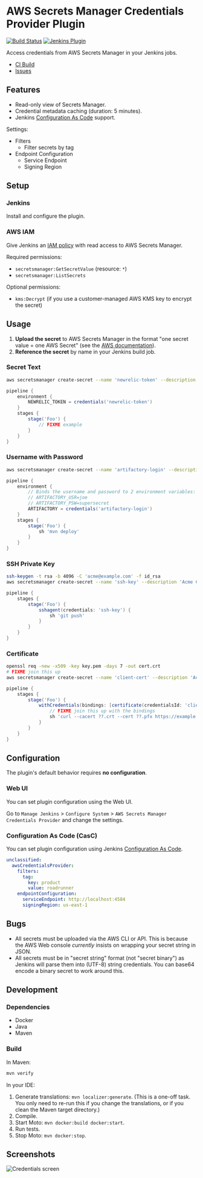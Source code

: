 # AWS Secrets Manager Credentials Provider Plugin

[![Build Status](https://ci.jenkins.io/buildStatus/icon?job=Plugins/aws-secrets-manager-credentials-provider-plugin/master)](https://ci.jenkins.io/blue/organizations/jenkins/Plugins%2Faws-secrets-manager-credentials-provider-plugin/activity/)
[![Jenkins Plugin](https://img.shields.io/jenkins/plugin/v/aws-secrets-manager-credentials-provider.svg)](https://plugins.jenkins.io/aws-secrets-manager-credentials-provider)

Access credentials from AWS Secrets Manager in your Jenkins jobs.

- [CI Build](https://ci.jenkins.io/blue/organizations/jenkins/Plugins%2Faws-secrets-manager-credentials-provider-plugin/)
- [Issues](https://issues.jenkins-ci.org/issues/?jql=component+%3D+aws-secrets-manager-credentials-provider-plugin)

## Features

- Read-only view of Secrets Manager.
- Credential metadata caching (duration: 5 minutes).
- Jenkins [Configuration As Code](https://github.com/jenkinsci/configuration-as-code-plugin) support.

Settings:

- Filters
  - Filter secrets by tag
- Endpoint Configuration
  - Service Endpoint
  - Signing Region

## Setup 

### Jenkins

Install and configure the plugin.

### AWS IAM

Give Jenkins an [IAM policy](https://docs.aws.amazon.com/secretsmanager/latest/userguide/auth-and-access_identity-based-policies.html) with read access to AWS Secrets Manager.

Required permissions:

- `secretsmanager:GetSecretValue` (resource: `*`)
- `secretsmanager:ListSecrets`

Optional permissions:

- `kms:Decrypt` (if you use a customer-managed AWS KMS key to encrypt the secret)

## Usage

1. **Upload the secret** to AWS Secrets Manager in the format "one secret value = one AWS Secret" (see the [AWS documentation](https://docs.aws.amazon.com/cli/latest/reference/secretsmanager/create-secret.html)).
2. **Reference the secret** by name in your Jenkins build job.

### Secret Text

```bash
aws secretsmanager create-secret --name 'newrelic-token' --description 'Acme Corp Newrelic API token' --secret-string 'abc123'
```

```groovy
pipeline {
    environment {
        NEWRELIC_TOKEN = credentials('newrelic-token')
    }
    stages {
        stage('Foo') {
            // FIXME example
        }
    }
}
```

### Username with Password

```bash
aws secretsmanager create-secret --name 'artifactory-login' --description 'Acme Corp Artifactory login' --secret-string 'supersecret' --tags 'Key=username,Value=joe'
```

```groovy
pipeline {
    environment {
        // Binds the username and password to 2 environment variables:
        // ARTIFACTORY_USR=joe
        // ARTIFACTORY_PSW=supersecret
        ARTIFACTORY = credentials('artifactory-login')
    }
    stages {
        stage('Foo') {
            sh 'mvn deploy'
        }
    }
}
```

### SSH Private Key

```bash
ssh-keygen -t rsa -b 4096 -C 'acme@example.com' -f id_rsa
aws secretsmanager create-secret --name 'ssh-key' --description 'Acme Corp SSH key' --secret-string 'file://id_rsa' --tags 'Key=username,Value=joe'
```

```groovy
pipeline {
    stages {
        stage('Foo') {
            sshagent(credentials: 'ssh-key') {
                sh 'git push'
            }
        }
    }
}
```

### Certificate

```bash
openssl req -new -x509 -key key.pem -days 7 -out cert.crt
# FIXME join this up
aws secretsmanager create-secret --name 'client-cert' --description 'Acme Corp client certificate' --secret-string 'file://???'
```

```groovy
pipeline {
    stages {
        stage('Foo') {
            withCredentials(bindings: [certificate(credentialsId: 'client-cert', keystoreVariable: 'CERTIFICATE_FOR_XYZ')]) {
                // FIXME join this up with the bindings
                sh 'curl --cacert ??.crt --cert ??.pfx https://example.com'
            }
        }
    }
}
```

## Configuration

The plugin's default behavior requires **no configuration**.

### Web UI

You can set plugin configuration using the Web UI.

Go to `Manage Jenkins` > `Configure System` > `AWS Secrets Manager Credentials Provider` and change the settings.

### Configuration As Code (CasC)

You can set plugin configuration using Jenkins [Configuration As Code](https://github.com/jenkinsci/configuration-as-code-plugin).

```yaml
unclassified:
  awsCredentialsProvider:
    filters:
      tag:
        key: product
        value: roadrunner
    endpointConfiguration:
      serviceEndpoint: http://localhost:4584
      signingRegion: us-east-1
```

## Bugs

- All secrets must be uploaded via the AWS CLI or API. This is because the AWS Web console *currently* insists on wrapping your secret string in JSON.
- All secrets must be in "secret string" format (not "secret binary") as Jenkins will parse them into (UTF-8) string credentials. You can base64 encode a binary secret to work around this.

## Development

### Dependencies

- Docker
- Java
- Maven

### Build 

In Maven:

```bash
mvn verify
```

In your IDE:

1. Generate translations: `mvn localizer:generate`. (This is a one-off task. You only need to re-run this if you change the translations, or if you clean the Maven target directory.)
2. Compile.
3. Start Moto: `mvn docker:build docker:start`.
4. Run tests.
5. Stop Moto: `mvn docker:stop`.

## Screenshots

![Credentials screen](img/plugin.png)
